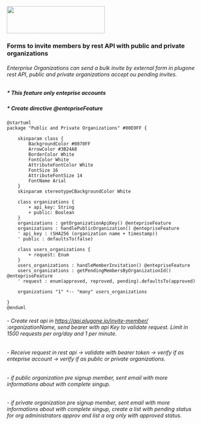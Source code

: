 <img src="https://i.imgur.com/NC8CKKC.png" width="260" height="72" />

### Forms to invite members by rest API with public and private organizations

###### Enterprise Organizations can send a bulk invite by external form in plugone rest API, public and private organizations accept ou pending invites.

##### \* This feature only enteprise accounts

##### \* Create directive @entepriseFeature

```plantuml
@startuml
package "Public and Private Organizations" #00E0FF {

    skinparam class {
        BackgroundColor #0070FF
        ArrowColor #3B24A8
        BorderColor White
        FontColor White
        AttributeFontColor White
        FontSize 16
        AttributeFontSize 14
        FontName Arial
    }
    skinparam stereotypeCBackgroundColor White

    class organizations {
        + api_key: String
        + public: Boolean
    }
    organizations : getOrganizationApiKey() @entepriseFeature
    organizations : handlePublicOrganization() @entepriseFeature
    ' api_key : (SHA256 (organization name + timestamp))
    ' public : defaultsTo(false)

    class users_organizations {
        + request: Enum
    }
    users_organizations : handleMemberInvitation() @entepriseFeature
    users_organizations : getPendingMembersByOrganizationId() @entepriseFeature
    ' request : enum(approved, reproved, pending).defaultsTo(approved)

    organizations "1" *-- "many" users_organizations

}
@enduml
```

###### - Create rest api in https://api.plugone.io/invite-member/ :organizationName, send bearer with api Key to validate request. Limit in 1500 requests per org/day and 1 per minute.

###### - Receive request in rest api -> validate with bearer token -> verify if as enteprise account -> verify if as public or private organizations.

###### - if public organization pre signup member, sent email with more informations about with complete singup.

###### - if private organization pre signup member, sent email with more informations about with complete singup, create a list with pending status for org administrators approv and list a org only with approved status.
